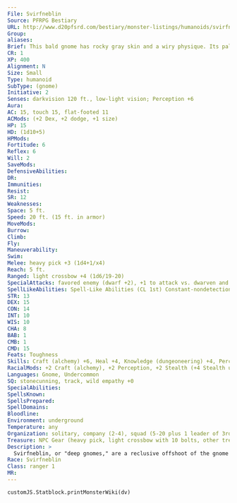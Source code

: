 ```yaml
---
File: Svirfneblin
Source: PFRPG Bestiary
URL: http://www.d20pfsrd.com/bestiary/monster-listings/humanoids/svirfneblin
Group: 
aliases: 
Brief: This bald gnome has rocky gray skin and a wiry physique. Its pale eyes are overly large and expressive.
CR: 1
XP: 400
Alignment: N
Size: Small
Type: humanoid
SubType: (gnome)
Initiative: 2
Senses: darkvision 120 ft., low-light vision; Perception +6
Aura: 
AC: 15, touch 15, flat-footed 11
ACMods: (+2 Dex, +2 dodge, +1 size)
HP: 15
HD: (1d10+5)
HPMods: 
Fortitude: 6
Reflex: 6
Will: 2
SaveMods: 
DefensiveAbilities: 
DR: 
Immunities: 
Resist: 
SR: 12
Weaknesses: 
Space: 5 ft.
Speed: 20 ft. (15 ft. in armor)
MoveMods: 
Burrow: 
Climb: 
Fly: 
Maneuverability: 
Swim: 
Melee: heavy pick +3 (1d4+1/x4)
Reach: 5 ft.
Ranged: light crossbow +4 (1d6/19-20)
SpecialAttacks: favored enemy (dwarf +2), +1 to attack vs. dwarven and reptilian humanoids
SpellLikeAbilities: Spell-Like Abilities (CL 1st) Constant-nondetection 1/day-blindness/deafness (DC 12), blur, disguise self
STR: 13
DEX: 15
CON: 14
INT: 10
WIS: 10
CHA: 8
BAB: 1
CMB: 1
CMD: 15
Feats: Toughness
Skills: Craft (alchemy) +6, Heal +4, Knowledge (dungeoneering) +4, Perception +6, Stealth +12 (+14 underground), Survival +4 (+5 tracking)
RacialMods: +2 Craft (alchemy), +2 Perception, +2 Stealth (+4 Stealth underground)
Languages: Gnome, Undercommon
SQ: stonecunning, track, wild empathy +0
SpecialAbilities: 
SpellsKnown: 
SpellsPrepared: 
SpellDomains: 
Bloodline: 
Environment: underground
Temperature: any
Organization: solitary, company (2-4), squad (5-20 plus 1 leader of 3rd-6th level and 2 sergeants of 3rd level), or band (30-50 plus 1 sergeant of 3rd level per 20 adults, 5 lieutenants of 5th level, 3 captains of 7th level, and 2-5 Medium earth elementals)
Treasure: NPC Gear (heavy pick, light crossbow with 10 bolts, other treasure)
Description: >
  Svirfneblin, or "deep gnomes," are a reclusive offshoot of the gnome race. They dwell underground in hidden cities, safe from dark elves and other subterranean races. They have skin the color of gray or brown stone. Males are bald, and females have stringy gray hair. A svirfneblin's ties to the eerie realm of the fey are much stronger than those of their surface-dwelling gnome kin, and this makes them either strangely detached from their emotions or violently random in their outbursts. Svirfneblin have long fought wars against the duergar, and have a difficult time seeing the difference between duergar and other dwarves. Svirfneblin Characters Svirfneblin are defined by their class levels-they do not possess racial Hit Dice. A svirfneblin's CR is equal to his class level. Svirfneblin have the following racial traits. -2 Strength, +2 Dexterity, +2 Wisdom, -4 Charisma: Svirfneblin are fast and observant, but relatively weak and emotionally distant. Small: Svirfneblin are Small creatures and gain a +1 size bonus to their AC, a +1 size bonus on attack rolls, a -1 penalty to their CMB and CMD, and a +4 size bonus on Stealth checks. Defensive Training: Svirfneblin gain a +2 dodge bonus to Armor Class. Senses: Svirfneblin have darkvision 120 ft. and lowlight vision. Fortunate: Svirfneblin gain a +2 racial bonus on all saving throws. Skilled: Svirfneblin gain a +2 racial bonus on Stealth checks; this improves to a +4 bonus underground. They gain a +2 racial bonus on Craft (alchemy) checks and Perception checks. Hatred: Svirfneblin receive a +1 bonus on attack rolls against humanoid creatures of the reptilian and dwarven subtypes due to training against these hated foes. Stonecunning: Svirfneblin gain stonecunning as a dwarf (Pathfinder RPG Core Rulebook 21). Spell Resistance: Svirfneblin have SR equal to 11 + class levels. Svirfneblin Magic: Svirfneblin add +1 to the DC of any illusion spells they cast. Svirfneblin also gain the spell-like abilities listed above; caster level equals the svirfneblin's class levels. Languages: Svirfneblin begin play speaking Gnome and Undercommon. Those with high Int scores can choose from the following bonus languages: Aklo, Common, Draconic, Dwarven, Elven, Giant, Goblin, Orc, or Terran.
Race: Svirfneblin
Class: ranger 1
MR: 
---
```

```dataviewjs
customJS.Statblock.printMonsterWiki(dv)
```
